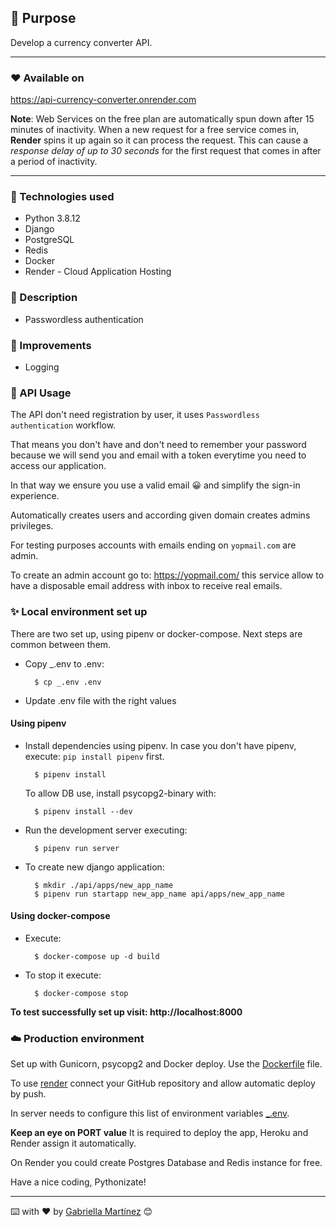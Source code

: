 ## 🎯 Purpose

Develop a currency converter API.

---

### ❤️ Available on

https://api-currency-converter.onrender.com

**Note**: Web Services on the free plan are automatically spun down after 15 minutes of inactivity. When a new request for a free service comes in, **Render** spins it up again so it can process the request.
This can cause a _response delay of up to 30 seconds_ for the first request that comes in after a period of inactivity.

---

### 🔧 Technologies used

* Python 3.8.12
* Django
* PostgreSQL
* Redis
* Docker
* Render - Cloud Application Hosting

### 📖 Description
- Passwordless authentication

### 🔎 Improvements
- Logging

### 🏁 API Usage

The API don't need registration by user, it uses `Passwordless authentication` workflow.

That means you don't have and don't need to remember your password because we will send you and email with a token everytime you need to access our application.

In that way we ensure you use a valid email 😀 and simplify the sign-in experience.

Automatically creates users and according given domain creates admins privileges.

For testing purposes accounts with emails ending on `yopmail.com` are admin.

To create an admin account go to: https://yopmail.com/ this service allow to have a disposable email address with inbox to receive real emails.

### ✨ Local environment set up

There are two set up, using pipenv or docker-compose. Next steps are common between them.

- Copy _.env to .env:

        $ cp _.env .env

- Update .env file with the right values

#### Using pipenv

- Install dependencies using pipenv. 
In case you don't have pipenv, execute: `pip install pipenv` first.

        $ pipenv install

    To allow DB use, install psycopg2-binary with:

        $ pipenv install --dev

- Run the development server executing:

        $ pipenv run server

- To create new django application:

        $ mkdir ./api/apps/new_app_name
        $ pipenv run startapp new_app_name api/apps/new_app_name

#### Using docker-compose

- Execute:

        $ docker-compose up -d build

- To stop it execute:

        $ docker-compose stop

**To test successfully set up visit: http://localhost:8000**

### ☁️ Production environment

Set up with Gunicorn, psycopg2 and Docker deploy. Use the [Dockerfile](Dockerfile) file.

To use [render](https://render.com/) connect your GitHub repository and allow automatic deploy by push.

In server needs to configure this list of environment variables [_.env](_.env).

**Keep an eye on PORT value** It is required to deploy the app, Heroku and Render assign it automatically.

On Render you could create Postgres Database and Redis instance for free.

Have a nice coding, Pythonizate!

---
⌨️ with ❤️ by [Gabriella Martínez](https://github.com/martinezga) 😊
